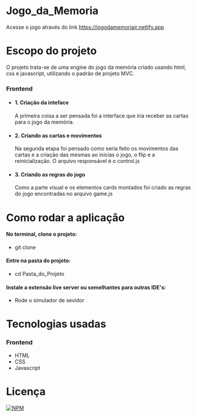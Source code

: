# Jogo_da_Memoria
Acesse o jogo através do link https://jogodamemoriajr.netlify.app

# Escopo do projeto

O projeto trata-se de uma engine do jogo da memória criado usando html, css e javascript, utilizando o padrão de projeto MVC.

    
### Frontend
* #### 1. Criação da inteface
    A primeira coisa a ser pensada foi a interface que iria receber as cartas para o jogo da memória.
    
* #### 2. Criando as cartas e movimentos
    Na segunda etapa foi pensado como seria feito os movimentos das cartas e a criação das mesmas ao inicias o jogo, o flip e a reinicialização. O arquivo responsável
    é o control.js

* #### 3. Criando as regras do jogo
    Como a parte visual e os elementos cards montados foi criado as regras do jogo encontradas no arquivo game.js
    

# Como rodar a aplicação
#### No terminal, clone o projeto:
* git clone 

#### Entre na pasta do projeto:
* cd Pasta_do_Projeto

#### Instale a extensão live server ou semelhantes para outras IDE's:
* Rode o simulador de sevidor 

# Tecnologias usadas
### Frontend
* HTML
* CSS
* Javascript

# Licença
[![NPM](https://img.shields.io/npm/l/react)](https://github.com/juniorferreira23/Jogo_da_Memoria/blob/main/LICENSE)


